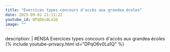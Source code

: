 ```yaml
---
title: "Exercices types concours d'accès aux grandea écoles"
date: 2025-09-02 21:11:22 
youtube_id: DPqO6v0La1Q
image: ""
---
```

description: |
  #ENSA
  Exercices types concours d'accès aux grandea écoles
{% include youtube-privacy.html id="DPqO6v0La1Q" %}
